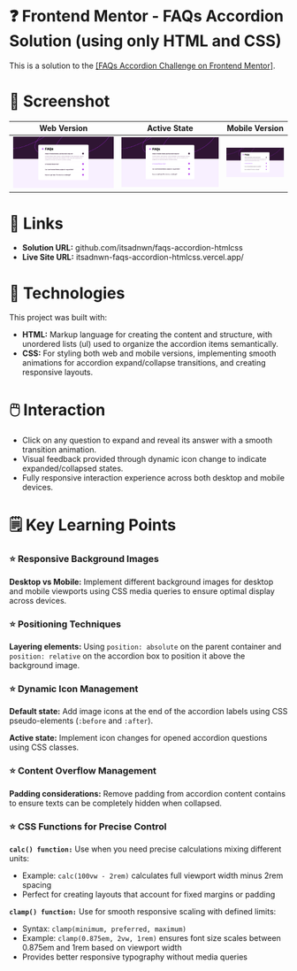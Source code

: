 # ❓ Frontend Mentor - FAQs Accordion Solution (using only HTML and CSS)

<p>This is a solution to the <a href="https://www.frontendmentor.io/challenges/faq-accordion-wyfFdeBwBz" target="_blank">[FAQs Accordion Challenge on Frontend Mentor]</a>.</p>

# 📸 Screenshot

<table>
  <thead>
    <th>Web Version</th>
    <th>Active State</th>
    <th>Mobile Version</th>
  </thead>
  <tbody>
    <tr>
      <td><img width="550" src="resources/images/web-version.png" /></td>
      <td><img width="550" src="resources/images/active-state.png" /></td>
      <td><img width="250" src="resources/images/active-state.png" /></td>
    </tr>
  </tbody>
</table>

# 🔗 Links

<ul>
  <li><strong>Solution URL:</strong> github.com/itsadnwn/faqs-accordion-htmlcss</li>
  <li><strong>Live Site URL:</strong> itsadnwn-faqs-accordion-htmlcss.vercel.app/</li>
</ul>

# 📂 Technologies

<p>This project was built with:</p>
<ul>
  <li><strong>HTML:</strong> Markup language for creating the content and structure, with unordered lists (ul) used to organize the accordion items semantically.</li>
  <li><strong>CSS:</strong> For styling both web and mobile versions, implementing smooth animations for accordion expand/collapse transitions, and creating responsive layouts.</li>
</ul>

# 🖱️ Interaction

<ul>
  <li>Click on any question to expand and reveal its answer with a smooth transition animation.</li>
  <li>Visual feedback provided through dynamic icon change to indicate expanded/collapsed states.</li>
  <li>Fully responsive interaction experience across both desktop and mobile devices.</li>
</ul>

# 🗒️ Key Learning Points

<div>
  <h3>⭐ Responsive Background Images</h3>
  <p><strong>Desktop vs Mobile:</strong> Implement different background images for desktop and mobile viewports using CSS media queries to ensure optimal display across devices.</p>
</div>

<div>
  <h3>⭐ Positioning Techniques</h3>
  <p><strong>Layering elements:</strong> Using <code>position: absolute</code> on the parent container and <code>position: relative</code> on the accordion box to position it above the background image.</p>
</div>

<div>
  <h3>⭐ Dynamic Icon Management</h3>
  <p><strong>Default state:</strong> Add image icons at the end of the accordion labels using CSS pseudo-elements (<code>:before</code> and <code>:after</code>).</p>
  <p><strong>Active state:</strong> Implement icon changes for opened accordion questions using CSS classes.
</div>

<div>
  <h3>⭐ Content Overflow Management</h3>
  <p><strong>Padding considerations:</strong> Remove padding from accordion content contains to ensure texts can be completely hidden when collapsed.</p>
</div>

<div>
  <h3>⭐ CSS Functions for Precise Control</h3>
  <p><strong><code>calc() function:</strong></code> Use when you need precise calculations mixing different units:</p>
  <ul>
    <li>Example: <code>calc(100vw - 2rem)</code> calculates full viewport width minus 2rem spacing</li>
    <li>Perfect for creating layouts that account for fixed margins or padding</li>
  </ul>

  <p><strong><code>clamp() function:</strong></code> Use for smooth responsive scaling with defined limits:</p>
  <ul>
    <li>Syntax: <code>clamp(minimum, preferred, maximum)</code></li>
    <li>Example: <code>clamp(0.875em, 2vw, 1rem)</code> ensures font size scales between 0.875em and 1rem based on viewport width</li>
    <li>Provides better responsive typography without media queries</li>
  </ul>
</div>
